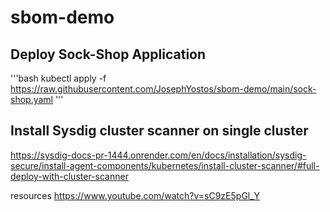 # sbom-demo

## Deploy Sock-Shop Application

'''bash
kubectl apply -f https://raw.githubusercontent.com/JosephYostos/sbom-demo/main/sock-shop.yaml
'''

## Install Sysdig cluster scanner on single cluster

https://sysdig-docs-pr-1444.onrender.com/en/docs/installation/sysdig-secure/install-agent-components/kubernetes/install-cluster-scanner/#full-deploy-with-cluster-scanner


resources
https://www.youtube.com/watch?v=sC9zE5pGl_Y
